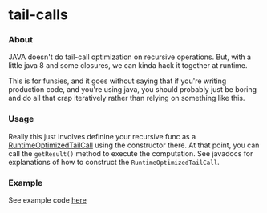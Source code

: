 # tail-calls

### About
JAVA doesn't do tail-call optimization on recursive operations. But, with a little java 8 and some closures, we can kinda hack it together at runtime. 

This is for funsies, and it goes without saying that if you're writing production code, and you're using java, you should probably just be boring and do all that crap iteratively rather than relying on something like this.

### Usage
Really this just involves definine your recursive func as a [RuntimeOptimizedTailCall](TailCallOptimization/src/main/java/com/devlaf/tailcalloptimization/RuntimeOptimizedTailCall.java) using the constructor there. At that point, you can call the `getResult()` method to execute the computation. See javadocs for explanations of how to construct the `RuntimeOptimizedTailCall`.


### Example
See example code [here](TailCallOptimizationExample/src/main/java/com/devlaf/tailcalloptimization/App.java)
